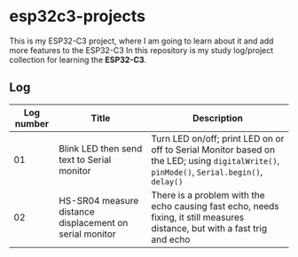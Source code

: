# esp32c3-projects
This is my ESP32-C3 project, where I am going to learn about it and add more features to the ESP32-C3
In this repository is my study log/project collection for learning the **ESP32-C3**.
## Log
| Log number | Title | Description |
|---|---|---|
| 01 | Blink LED then send text to Serial monitor | Turn LED on/off; print LED on or off to Serial Monitor based on the LED; using  `digitalWrite()`, `pinMode()`, `Serial.begin()`, `delay()` |
| 02 | HS-SR04 measure distance displacement on serial monitor | There is a problem with the echo causing fast echo, needs fixing, it still measures distance, but with a fast trig and echo |

